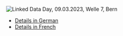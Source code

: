 ![Linked Data Day, 09.03.2023, Welle 7, Bern](/static-assets/img/linked-data-day-2023.jpg)

- [Details in German](?lang=de)
- [Details in French](?lang=fr)
